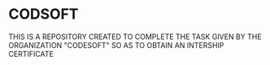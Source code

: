 # CODSOFT

THIS IS A REPOSITORY CREATED TO COMPLETE THE TASK GIVEN BY THE ORGANIZATION "CODESOFT" SO AS TO OBTAIN AN INTERSHIP CERTIFICATE
